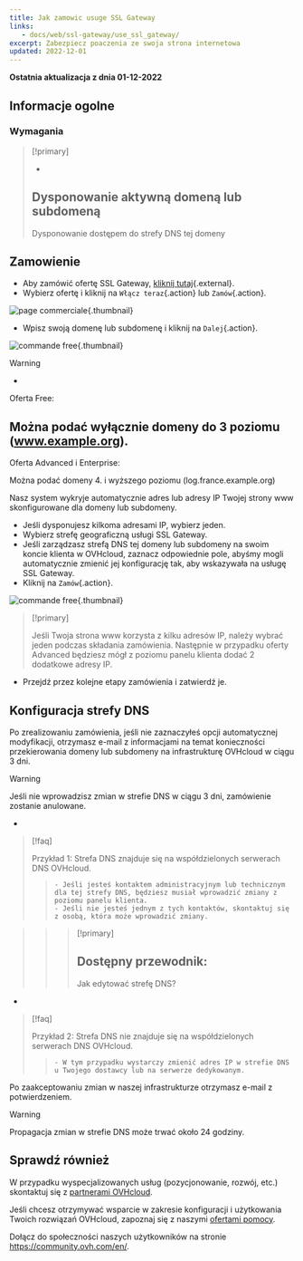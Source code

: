 ```yaml
---
title: Jak zamowic usuge SSL Gateway
links: 
   - docs/web/ssl-gateway/use_ssl_gateway/
excerpt: Zabezpiecz poaczenia ze swoja strona internetowa
updated: 2022-12-01
---
```


**Ostatnia aktualizacja z dnia 01-12-2022**

## Informacje ogolne

### Wymagania


> [!primary]
>
> - 
> Dysponowanie aktywną domeną lub subdomeną
> - 
> Dysponowanie dostępem do strefy DNS tej domeny
> 
> 


## Zamowienie
- Aby zamówić ofertę SSL Gateway, [kliknij tutaj](https://www.ovhcloud.com/pl/web-hosting/options/ssl/){.external}.
- Wybierz ofertę i kliknij na `Włącz teraz`{.action} lub `Zamów`{.action}.

![page commerciale](images/1-en.png){.thumbnail}

- Wpisz swoją domenę lub subdomenę i kliknij na `Dalej`{.action}.

![commande free](images/2-en.png){.thumbnail}



> [!warning]
>
> - 
> Oferta Free:
> 
> Można podać wyłącznie domeny do 3 poziomu (www.example.org).
> - 
> Oferta Advanced i Enterprise:
> 
> Można podać domeny 4. i wyższego poziomu (log.france.example.org)
> 


Nasz system wykryje automatycznie adres lub adresy IP Twojej strony www skonfigurowane dla domeny lub subdomeny.

- Jeśli dysponujesz kilkoma adresami IP, wybierz jeden.
- Wybierz strefę geograficzną usługi SSL Gateway.
- Jeśli zarządzasz strefą DNS tej domeny lub subdomeny na swoim koncie klienta w OVHcloud, zaznacz odpowiednie pole, abyśmy mogli automatycznie zmienić jej konfigurację tak, aby wskazywała na usługę SSL Gateway.
- Kliknij na `Zamów`{.action}.


![commande free](images/3-en.png){.thumbnail}



> [!primary]
>
> Jeśli Twoja strona www korzysta z kilku adresów IP, należy wybrać jeden podczas składania zamówienia.
> Następnie w przypadku oferty Advanced będziesz mógł z poziomu panelu klienta dodać 2 dodatkowe adresy IP.
> 

- Przejdź przez kolejne etapy zamówienia i zatwierdź je.


## Konfiguracja strefy DNS
Po zrealizowaniu zamówienia, jeśli nie zaznaczyłeś opcji automatycznej modyfikacji, otrzymasz e-mail z informacjami na temat konieczności przekierowania domeny lub subdomeny na infrastrukturę OVHcloud w ciągu 3 dni.



> [!warning]
>
> Jeśli nie wprowadzisz zmian w strefie DNS w ciągu 3 dni, zamówienie zostanie anulowane.
> 

- 

> [!faq]
>
> Przykład 1: Strefa DNS znajduje się na współdzielonych serwerach DNS OVHcloud.
>> 
>>     - Jeśli jesteś kontaktem administracyjnym lub technicznym dla tej strefy DNS, będziesz musiał wprowadzić zmiany z poziomu panelu klienta.
>>     - Jeśli nie jesteś jednym z tych kontaktów, skontaktuj się z osobą, która może wprowadzić zmiany.

>> 
>> > [!primary]
>> >
>> > Dostępny przewodnik:
>> > - 
>> > Jak edytować strefę DNS?
>> > 
>> > 
>> 
>
- 

> [!faq]
>
> Przykład 2: Strefa DNS nie znajduje się na współdzielonych serwerach DNS OVHcloud.
>> 
>>     - W tym przypadku wystarczy zmienić adres IP w strefie DNS u Twojego dostawcy lub na serwerze dedykowanym.
>

Po zaakceptowaniu zmian w naszej infrastrukturze otrzymasz e-mail z potwierdzeniem.



> [!warning]
>
> Propagacja zmian w strefie DNS może trwać około 24 godziny.
> 

## Sprawdź również

W przypadku wyspecjalizowanych usług (pozycjonowanie, rozwój, etc.) skontaktuj się z [partnerami OVHcloud](https://partner.ovhcloud.com/pl/).

Jeśli chcesz otrzymywać wsparcie w zakresie konfiguracji i użytkowania Twoich rozwiązań OVHcloud, zapoznaj się z naszymi [ofertami pomocy](https://www.ovhcloud.com/pl/support-levels/).

Dołącz do społeczności naszych użytkowników na stronie <https://community.ovh.com/en/>. 